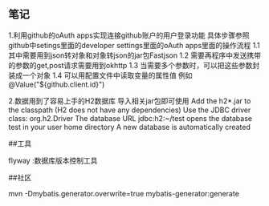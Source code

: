 ## 笔记
1.利用github的oAuth apps实现连接github账户的用户登录功能
具体步骤参照github中setings里面的developer settings里面的oAuth apps里面的操作流程
1.1 其中需要用到json转对象和对象转json的jar包Fastjson
1.2 需要再程序中发送携带的参数的get,post请求需要用到okhttp 
1.3 当需要多个参数时，可以把这些参数封装成一个对象
1.4 可以用配置文件中读取变量的属性值  例如 @Value("${github.client.id}")

2.数据用到了容易上手的H2数据库 导入相关jar包即可使用
Add the h2*.jar to the classpath (H2 does not have any dependencies)
Use the JDBC driver class: org.h2.Driver
The database URL jdbc:h2:~/test opens the database test in your user home directory
A new database is automatically created

##工具

flyway :数据库版本控制工具

##社区

mvn -Dmybatis.generator.overwrite=true mybatis-generator:generate
